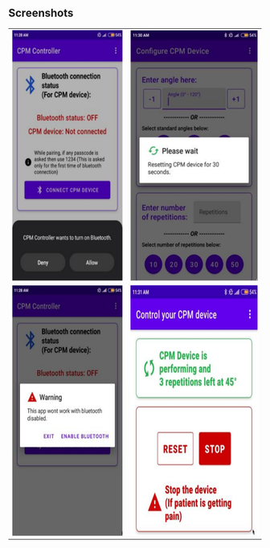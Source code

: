 ## Screenshots
<table>
  <tr>
    <td><img src="./Screenshots/1.png"  alt="1" width=587px height=500px></td>
    <td><img src="./Screenshots/2.png" alt="2" width=490px height=500px></td>
   </tr> 
   <tr>
      <td><img src="./Screenshots/3.png" alt="3" width=491px height=500px></td>
      <td><img src="./Screenshots/4.png" alt="4" width=679px height=500px></td>
  </tr>
</table>
